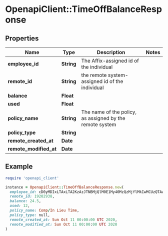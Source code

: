 # OpenapiClient::TimeOffBalanceResponse

## Properties

| Name | Type | Description | Notes |
| ---- | ---- | ----------- | ----- |
| **employee_id** | **String** | The Affix-assigned id of the individual |  |
| **remote_id** | **String** | the remote system-assigned id of the individual |  |
| **balance** | **Float** |  |  |
| **used** | **Float** |  |  |
| **policy_name** | **String** | The name of the policy, as assigned by the remote system |  |
| **policy_type** | **String** |  |  |
| **remote_created_at** | **Date** |  |  |
| **remote_modified_at** | **Date** |  |  |

## Example

```ruby
require 'openapi_client'

instance = OpenapiClient::TimeOffBalanceResponse.new(
  employee_id: cD0yMDIxLTAxLTA2KzAzJTNBMjQlM0E1My40MzQzMjYlMkIwMCUzQTAw,
  remote_id: 19202938,
  balance: 24.5,
  used: 12,
  policy_name: Comp/In Lieu Time,
  policy_type: null,
  remote_created_at: Sun Oct 11 00:00:00 UTC 2020,
  remote_modified_at: Sun Oct 11 00:00:00 UTC 2020
)
```

